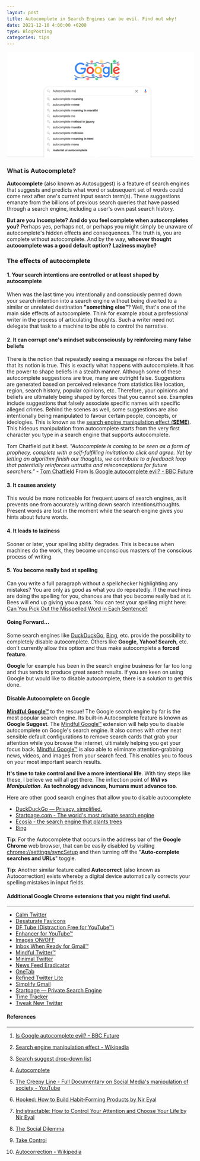 ```yaml
---
layout: post
title: Autocomplete in Search Engines can be evil. Find out why!
date: 2021-12-10 4:00:00 +0200
type: BlogPosting
categories: tips
---
```

![Google Autocomplete](/assets/Google_Autocomplete.png)

### **What is Autocomplete?**
**Autocomplete** (also known as Autosuggest) is a feature of search engines that suggests and predicts what word or subsequent set of words could come next after one's current input search term(s). These suggestions emanate from the billions of previous search queries that have passed through a search engine, including a user's own past search history.

**But are you Incomplete?**
**And do you feel complete when autocompletes you?**
Perhaps yes, perhaps not, or perhaps you might simply be unaware of autocomplete's hidden effects and consequences. The truth is, you are complete without autocomplete. And by the way, **whoever thought autocomplete was a good default option?** **Laziness maybe?**

### **The effects of autocomplete**
#### **1. Your search intentions are controlled or at least shaped by autocomplete**

When was the last time you intentionally and consciously penned down your search intention into a search engine without being diverted to a similar or unrelated destination **"something else"**? Well, that's one of the main side effects of autocomplete. Think for example about a professional writer in the process of articulating thoughts. Such a writer need not delegate that task to a machine to be able to control the narrative.

#### **2. It can corrupt one's mindset subconsciously by reinforcing many false beliefs**

There is the notion that repeatedly seeing a message reinforces the belief that its notion is true. This is exactly what happens with autocomplete. It has the power to shape beliefs in a stealth manner. Although some of these autocomplete suggestions are true, many are outright false. Suggestions are generated based on perceived relevance from statistics like location, region, search history, popular opinions, etc.
Therefore, your opinions and beliefs are ultimately being shaped by forces that you cannot see. Examples include suggestions that falsely associate specific names with specific alleged crimes.
Behind the scenes as well, some suggestions are also intentionally being manipulated to favour certain people, concepts, or ideologies. This is known as the [search engine manipulation effect (**SEME**)](https://en.wikipedia.org/wiki/Search_engine_manipulation_effect). This hideous manipulation from autocomplete starts from the very first character you type in a search engine that supports autocomplete.

Tom Chatfield put it best.
_"Autocomplete is coming to be seen as a form of prophecy, complete with a self-fulfilling invitation to click and agree. Yet by letting an algorithm finish our thoughts, we contribute to a feedback loop that potentially reinforces untruths and misconceptions for future searchers."_ - [Tom Chatfield](https://www.tomchatfield.net/) From [Is Google autocomplete evil? - BBC Future](https://www.bbc.com/future/article/20131106-is-google-autocomplete-evil)

#### **3. It causes anxiety**

This would be more noticeable for frequent users of search engines, as it prevents one from accurately writing down search intentions/thoughts. Present words are lost in the moment while the search engine gives you hints about future words.

#### **4. It leads to laziness**

Sooner or later, your spelling ability degrades. This is because when machines do the work, they become unconscious masters of the conscious process of writing.

#### **5. You become really bad at spelling**

Can you write a full paragraph without a spellchecker highlighting any mistakes? You are only as good as what you do repeatedly. If the machines are doing the spelling for you, chances are that you become really bad at it. Bees will end up giving you a pass. You can test your spelling might here: [Can You Pick Out the Misspelled Word in Each Sentence?](https://play.howstuffworks.com/quiz/can-you-pick-out-the-misspelled-word-in-each-sentence)

#### **Going Forward...**
Some search engines like [DuckDuckGo](https://duckduckgo.com/), [Bing](https://www.bing.com/), etc. provide the possibility to completely disable autocomplete. Others like **Google**, **Yahoo! Search**, etc. don't currently allow this option and thus make autocomplete a **forced feature**.

**Google** for example has been in the search engine business for far too long and thus tends to produce great search results. If you are keen on using Google but would like to disable autocomplete, there is a solution to get this done.

#### **Disable Autocomplete on Google**
**[Mindful Google™](https://chrome.google.com/webstore/detail/mindful-google/majeighpkbfmjamjiegocmiemagfanle)** to the rescue!
The Google search engine by far is the most popular search engine. Its built-in Autocomplete feature is known as **Google Suggest**. The [Mindful Google™](https://chrome.google.com/webstore/detail/mindful-google/majeighpkbfmjamjiegocmiemagfanle) extension will help you to disable autocomplete on Google's search engine. It also comes with other neat sensible default configurations to remove search cards that grab your attention while you browse the internet, ultimately helping you get your focus back.
[Mindful Google™](https://chrome.google.com/webstore/detail/mindful-google/majeighpkbfmjamjiegocmiemagfanle) is also able to eliminate attention-grabbing news, videos, and images from your search feed. This enables you to focus on your most important search results.

**It's time to take control and live a more intentional life**. With tiny steps like these, I believe we will all get there. The inflection point of **_Will vs Manipulation_**. **As technology advances, humans must advance too**.

Here are other good search engines that allow you to disable autocomplete

- [DuckDuckGo — Privacy, simplified.](https://duckduckgo.com/)
- [Startpage.com - The world's most private search engine](https://www.startpage.com/)
- [Ecosia - the search engine that plants trees](https://www.ecosia.org/)
- [Bing](https://www.bing.com/)

**Tip**: For the Autocomplete that occurs in the address bar of the **Google Chrome** web browser, that can be easily disabled by visiting [chrome://settings/syncSetup](chrome://settings/syncSetup) and then turning off the "**Auto-complete searches and URLs**" toggle.

**Tip**: Another similar feature called **Autocorrect** (also known as Autocorrection) exists whereby a digital device automatically corrects your spelling mistakes in input fields.

#### Additional Google Chrome extensions that you might find useful.
---
- [Calm Twitter](https://chrome.google.com/webstore/detail/calm-twitter/cknklikacoaeledfaldmhabmldkldocj)
- [Desaturate Favicons](https://chrome.google.com/webstore/detail/desaturate-favicons/dkenplobjcbiljmfbgpbpaboipfgpcbm)
- [DF Tube (Distraction Free for YouTube™)](https://chrome.google.com/webstore/detail/df-tube-distraction-free/mjdepdfccjgcndkmemponafgioodelna)
- [Enhancer for YouTube™](https://chrome.google.com/webstore/detail/enhancer-for-youtube/ponfpcnoihfmfllpaingbgckeeldkhle)
- [Images ON/OFF](https://chrome.google.com/webstore/detail/images-onoff/nfmlhilnjccdggifdbhnhkffmjgalbgg)
- [Inbox When Ready for Gmail™](https://chrome.google.com/webstore/detail/inbox-when-ready-for-gmai/cdedhgmbfjhobfnphaoihdfmnjidcpim)
- [Mindful Twitter™](https://chrome.google.com/webstore/detail/mindful-twitter/ngdoooaiepnfpllgkjpfphicafinlgge)
- [Minimal Twitter](https://chrome.google.com/webstore/detail/minimal-twitter/pobhoodpcipjmedfenaigbeloiidbflp)
- [News Feed Eradicator](https://chrome.google.com/webstore/detail/news-feed-eradicator/fjcldmjmjhkklehbacihaiopjklihlgg)
- [OneTab](https://chrome.google.com/webstore/detail/onetab/chphlpgkkbolifaimnlloiipkdnihall)
- [Refined Twitter Lite](https://chrome.google.com/webstore/detail/refined-twitter-lite/adhbafkkfbonbogdlaebnoegpoogngcc)
- [Simplify Gmail](https://chrome.google.com/webstore/detail/simplify-gmail/pbmlfaiicoikhdbjagjbglnbfcbcojpj)
- [Startpage — Private Search Engine](https://chrome.google.com/webstore/detail/startpage-%E2%80%94-private-searc/fgmjlmbojbkmdpofahffgcpkhkngfpef)
- [Time Tracker](https://chrome.google.com/webstore/detail/time-tracker/mokmnbikneoaenmckfmgjgjimphfojkd)
- [Tweak New Twitter](https://chrome.google.com/webstore/detail/tweak-new-twitter/kpmjjdhbcfebfjgdnpjagcndoelnidfj)

#### References
---
1. [Is Google autocomplete evil? - BBC Future](https://www.bbc.com/future/article/20131106-is-google-autocomplete-evil)

2. [Search engine manipulation effect - Wikipedia](https://en.wikipedia.org/wiki/Search_engine_manipulation_effect)

3. [Search suggest drop-down list](https://en.wikipedia.org/wiki/Search_suggest_drop-down_list)

4. [Autocomplete](https://en.wikipedia.org/wiki/Autocomplete)

5. [The Creepy Line - Full Documentary on Social Media's manipulation of society - YouTube](https://www.youtube.com/watch?v=0v6KBGr5IzY)

6. [Hooked: How to Build Habit-Forming Products by Nir Eyal](https://www.nirandfar.com/hooked/)

7. [Indistractable: How to Control Your Attention and Choose Your Life by Nir Eyal](https://www.nirandfar.com/indistractable/)

8. [The Social Dilemma](https://www.thesocialdilemma.com/)

9. [Take Control](https://www.humanetech.com/take-control)

10. [Autocorrection - Wikipedia](https://en.wikipedia.org/wiki/Autocorrection)
